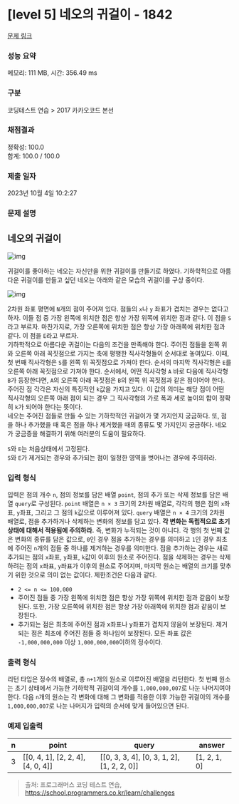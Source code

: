 # [level 5] 네오의 귀걸이 - 1842 

[문제 링크](https://school.programmers.co.kr/learn/courses/30/lessons/1842) 

### 성능 요약

메모리: 111 MB, 시간: 356.49 ms

### 구분

코딩테스트 연습 > 2017 카카오코드 본선

### 채점결과

정확성: 100.0<br/>합계: 100.0 / 100.0

### 제출 일자

2023년 10월 4일 10:2:27

### 문제 설명

<h2>네오의 귀걸이</h2>

<p><img src="https://t1.kakaocdn.net/codefestival/neo1.png" title="" alt="img"></p>

<p>귀걸이를 좋아하는 네오는 자신만을 위한 귀걸이를 만들기로 하였다. 기하학적으로 아름다운 귀걸이를 만들고 싶던 네오는 아래와 같은 모습의 귀걸이를 구상 중이다.</p>

<p><img src="https://t1.kakaocdn.net/codefestival/neo2.png" title="" alt="img"></p>

<p>2차원 좌표 평면에 <code>N</code>개의 점이 주어져 있다. 점들의 <code>x</code>나 <code>y</code> 좌표가 겹치는 경우는 없다고 하자. 이들 점 중 가장 왼쪽에 위치한 점은 항상 가장 위쪽에 위치한 점과 같다. 이 점을 <code>S</code>라고 부르자. 마찬가지로, 가장 오른쪽에 위치한 점은 항상 가장 아래쪽에 위치한 점과 같다. 이 점을 <code>E</code>라고 부르자.<br>
기하학적으로 아름다운 귀걸이는 다음의 조건을 만족해야 한다. 주어진 점들을 왼쪽 위와 오른쪽 아래 꼭짓점으로 가지는 축에 평행한 직사각형들이 순서대로 놓여있다. 이때, 첫 번째 직사각형은 <code>S</code>를 왼쪽 위 꼭짓점으로 가져야 한다. 순서의 마지막 직사각형은 <code>E</code>를 오른쪽 아래 꼭짓점으로 가져야 한다. 순서에서, 어떤 직사각형 <code>A</code> 바로 다음에 직사각형 <code>B</code>가 등장한다면, <code>A</code>의 오른쪽 아래 꼭짓점은 <code>B</code>의 왼쪽 위 꼭짓점과 같은 점이어야 한다.<br>
주어진 점 각각은 자신의 특징적인 <code>k</code>값을 가지고 있다. 이 값의 의미는 해당 점이 어떤 직사각형의 오른쪽 아래 점이 되는 경우 그 직사각형의 가로 폭과 세로 높이의 합이 정확히 <code>k</code>가 되어야 한다는 뜻이다.<br>
네오는 주어진 점들로 만들 수 있는 기하학적인 귀걸이가 몇 가지인지 궁금하다. 또, 점을 하나 추가했을 때 혹은 점을 하나 제거했을 때의 종류도 몇 가지인지 궁금하다. 네오가 궁금증을 해결하기 위해 여러분의 도움이 필요하다.</p>

<p><code>S</code>와 <code>E</code>는 처음상태에서 고정된다.<br>
<code>S</code>와 <code>E</code>가 제거되는 경우와 추가되는 점이 일정한 영역을 벗어나는 경우에 주의하라.</p>

<h3>입력 형식</h3>

<p>입력은 점의 개수 <code>n</code>, 점의 정보를 담은 배열 <code>point</code>, 점의 추가 또는 삭제 정보를 담은 배열 <code>query</code>로 구성된다. <code>point</code> 배열은 <code>n × 3</code> 크기의 2차원 배열로, 각각의 행은 점의 <code>x</code>좌표, <code>y</code>좌표, 그리고 그 점의 <code>k</code>값으로 이루어져 있다. <code>query</code> 배열은 <code>n × 4</code> 크기의 2차원 배열로, 점을 추가하거나 삭제하는 변화의 정보를 담고 있다. <strong>각 변화는 독립적으로 초기 상태에 대해서 적용됨에 주의하라.</strong> 즉, 변화가 누적되는 것이 아니다. 각 행의 첫 번째 값은 변화의 종류를 담은 값으로, <code>0</code>인 경우 점을 추가하는 경우를 의미하고 <code>1</code>인 경우 최초에 주어진 <code>n</code>개의 점들 중 하나를 제거하는 경우를 의미한다. 점을 추가하는 경우는 새로 추가되는 점의 <code>x</code>좌표, <code>y</code>좌표, <code>k</code>값이 이후의 원소로 주어진다. 점을 삭제하는 경우는 삭제하려는 점의 <code>x</code>좌표, <code>y</code>좌표가 이후의 원소로 주어지며, 마지막 원소는 배열의 크기를 맞추기 위한 것으로 의미 없는 값이다. 제한조건은 다음과 같다.</p>

<ul>
<li><code>2 &lt;= n &lt;= 100,000</code></li>
<li>주어진 점들 중 가장 왼쪽에 위치한 점은 항상 가장 위쪽에 위치한 점과 같음이 보장된다. 또한, 가장 오른쪽에 위치한 점은 항상 가장 아래쪽에 위치한 점과 같음이 보장된다.</li>
<li>추가되는 점은 최초에 주어진 점과 x좌표나 y좌표가 겹치지 않음이 보장된다.
제거되는 점은 최초에 주어진 점들 중 하나임이 보장된다.
모든 좌표 값은 <code>-1,000,000,000</code> 이상 <code>1,000,000,000</code>이하의 정수이다.</li>
</ul>

<h3>출력 형식</h3>

<p>리턴 타입은 정수의 배열로, 총 <code>n+1</code>개의 원소로 이루어진 배열을 리턴한다. 첫 번째 원소는 초기 상태에서 가능한 기하학적 귀걸이의 개수를 <code>1,000,000,007</code>로 나눈 나머지여야 한다. 다음 <code>n</code>개의 원소는 각 변화에 대해 그 변화를 적용한 이후 가능한 귀걸이의 개수를 <code>1,000,000,007</code>로 나눈 나머지가 입력의 순서에 맞게 들어있으면 된다.</p>

<h3>예제 입출력</h3>
<table class="table">
        <thead><tr>
<th>n</th>
<th>point</th>
<th>query</th>
<th>answer</th>
</tr>
</thead>
        <tbody><tr>
<td>3</td>
<td>[[0, 4, 1], [2, 2, 4], [4, 0, 4]]</td>
<td>[[0, 3, 3, 4], [0, 3, 1, 2], [1, 2, 2, 0]]</td>
<td>[1, 2, 1, 0]</td>
</tr>
</tbody>
      </table>

> 출처: 프로그래머스 코딩 테스트 연습, https://school.programmers.co.kr/learn/challenges